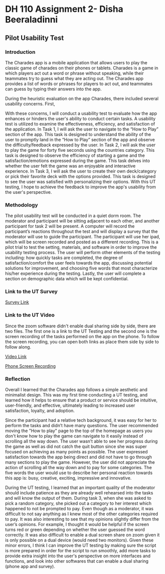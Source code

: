 # DH 110 Assignment 2- Disha Beeraladinni

## Pilot Usability Test

### Introduction

The Charades app is a mobile application that allows users to play the classic game of charades on their phones or tablets. Charades is a game in which players act out a word or phrase without speaking, while their teammates try to guess what they are acting out. The Charades app provides a list of words or phrases for players to act out, and teammates can guess by typing their answers into the app.

During the heuristic evaluation on the app Charades, there included several usability concerns.
First, 


With these concerns, I will conduct a usability test to evaluate how the app enhances or hinders the user's ability to conduct certain tasks. A usability test is utilized to examine the effectiveness, efficiency, and satisfaction of the application. In Task 1, I will ask the user to navigate to the “How to Play” section of the app. This task is designed to understand the ability of the user to promptly land in the “How to Play” section of the app and observe the difficulty/feedback expressed by the user. In Task 2, I will ask the user to play the game for forty five seconds using the countries category. This task is designed to observe the efficiency of starting a game and the satisfaction/emotions expressed during the game. This task delves into whether the user felt the game was an enjoyable and interactive experience. In Task 3, I will ask the user to create their own deck/category or pick their favorite deck with the options provided. This task is designed to see the user was satisfied with personalizing their options. With this UT testing, I hope to achieve the feedback to improve the app's usability from the user's perspective.

### Methodology

The pilot usability test will be conducted in a quiet dorm room. The moderator and participant will be sitting adjacent to each other, and another participant for task 2 will be present. A computer will record the participant’s reactions throughout the test and will display a survey that the moderator will use to guide the participant. The participant will use her ipad, which will be screen recorded and posted as a different recording. This is a pilot trial to test the setting, materials, and software in order to improve the usability testing process. The user will perform other elements of the testing including: how quickly tasks are completed, the degree of satisfaction/comfort the user feels towards the app, discussing potential solutions for improvement, and choosing five words that most characterize his/her experience during the testing. Lastly, the user will complete a section on demographic data which will be kept confidential. 

### Link to the UT Survey 

[Survey Link](https://forms.gle/UCPSEwRKXgRmogQT8)

### Link to the UT Video

Since the zoom software didn't enable dual sharing side by side, there are two files. The first one is a link to the UT Testing and the second one is the screen recording of the tasks performed on the app on the phone. To follow the screen recording, you can open both links as place them side by side to follow along. 

[Video Link         ](https://photos.app.goo.gl/q3WHsQQZ79VZny1v7)

[Phone Screen Recording](https://photos.app.goo.gl/fBJpnyMyQSWYniWB8)

### Reflection

Overall I learned that the Charades app follows a simple aesthetic and minimalist design. This was my first time conducting a UT testing, and learned how it helps to ensure that a product or service should be intuitive, user-friendly, and effective, ultimately leading to increased user satisfaction, loyalty, and adoption. 

Since the participant had a relative tech background, it was easy for her to perform the tasks and didn’t have many questions. The user recommended moving the "How to play" page to the top of the homepage as users you don't know how to play the game can navigate to it easily instead of scrolling all the way down. The user wasn’t able to see her progress during the game as well as did not catch the quit button since she was super focused on achieving as many points as possible. The user expressed satisfaction towards the app being direct and did not have to go through many sections to play the game. However, the user did not appreciate the action of scrolling all the way down and to pay for some categories. The five words the user would use to describe her personal reaction towards this app is: busy, creative, exciting, impressive and innovative. 

During the UT testing, I learned that an important quality of the moderator should include patience as they are already well rehearsed into the tasks and will know the output of them. During task 3, when she was asked to pick a random category, she picked out a category to her interest which happened to not be prompted to pay. Even though as a moderator, it was difficult to not say anything as I knew most of the other categories required to pay. It was also interesting to see that my opinions slightly differ from the user’s opinions. For example, I thought it would be helpful if the screen turns red or green depending on whether the user guessed the word correctly. It was also difficult to enable a dual screen share on zoom given it is only possible on a dual device (would need two monitors).  Given these minor errors, I think I can improve the UT testing by making sure the script is more prepared in order for the script to run smoothly, add more tasks to provide extra insight into the user's perspective on more interfaces and functions, and look into other softwares that can enable a dual sharing (phone app and survey). 






